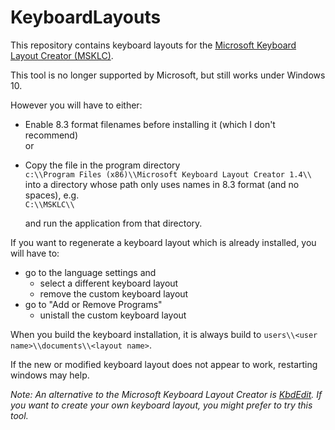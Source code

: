 # KeyboardLayouts

This repository contains keyboard layouts for the [Microsoft Keyboard Layout Creator (MSKLC)](https://www.microsoft.com/en-us/download/details.aspx?id=102134).

This tool is no longer supported by Microsoft, but still works under Windows 10. 

However you will have to either:
* Enable 8.3 format filenames before installing it (which I don't recommend)  
  or

* Copy the file in the program directory  
  `c:\\Program Files (x86)\\Microsoft Keyboard Layout Creator 1.4\\`  
  into a directory whose path only uses names in 8.3 format (and no spaces), e.g.  
  `C:\\MSKLC\\`

  and run the application from that directory.

If you want to regenerate a keyboard layout which is already installed, you will have to:
 - go to the language settings and
   - select a different keyboard layout
   - remove the custom keyboard layout
 - go to "Add or Remove Programs"
   - unistall the custom keyboard layout

When you build the keyboard installation, it is always build to `users\\<user name>\\documents\\<layout name>`.

If the new or modified keyboard layout does not appear to work, restarting windows may help.

*Note: An alternative to the Microsoft Keyboard Layout Creator is [KbdEdit](http://www.kbdedit.com/). 
If you want to create your own keyboard layout, you might prefer
to try this tool.*